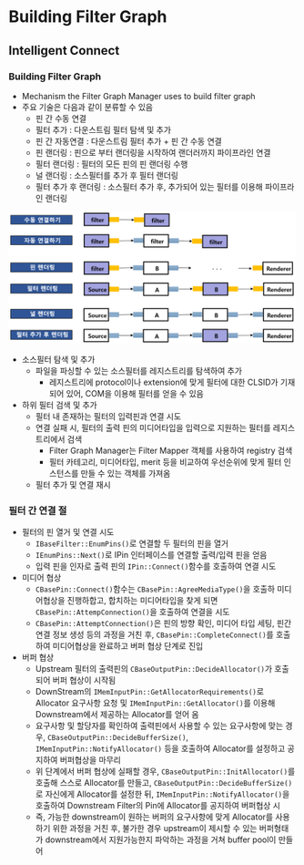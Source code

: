 # Building Filter Graph

## Intelligent Connect

### Building Filter Graph

* Mechanism the Filter Graph Manager uses to build filter graph
* 주요 기술은 다음과 같이 분류할 수 있음
  * 핀 간 수동 연결
  * 필터 추가 : 다운스트림 필터 탐색 및 추가
  * 핀 간 자동연결 : 다운스트림 필터 추가 + 핀 간 수동 연결
  * 핀 랜더링 : 핀으로 부터 랜더링을 시작하여 랜더러까지 파이프라인 연결
  * 필터 랜더링 : 필터의 모든 핀의 핀 랜더링 수행
  * 널 랜더링 : 소스필터를 추가 후 필터 랜더링
  * 필터 추가 후 랜더링 : 소스필터 추가 후, 추가되어 있는 필터를 이용해 파이프라인 랜더링

![](../../.gitbook/assets/image%20%2826%29.png)

* 소스필터 탐색 및 추가
  * 파일을 파싱할 수 있는 소스필터를 레지스트리를 탐색하여 추가
    * 레지스트리에 protocol이나 extension에 맞게 필터에 대한 CLSID가 기재되어 있어, COM을 이용해 필터를 얻을 수 있음
* 하위 필터 검색 및 추가
  * 필터 내 존재하는 필터의 입력핀과 연결 시도
  * 연결 실패 시, 필터의 출력 핀의 미디어타입을 입력으로 지원하는 필터를 레지스트리에서 검색
    * Filter Graph Manager는 Filter Mapper 객체를 사용하여 registry 검색
    * 필터 카테고리, 미디어타입, merit 등을 비교하여 우선순위에 맞게 필터 인스턴스를 만들 수 있는 객체를 가져옴
  * 필터 추가 및 연결 재시

### 필터 간 연결 절

* 필터의 핀 열거 및 연결 시도
  * `IBaseFilter::EnumPins()`로 연결할 두 필터의 핀을 열거
  * `IEnumPins::Next()`로 IPin 인터페이스를 연결할 출력/입력 핀을 얻음
  * 입력 핀을 인자로 출력 핀의 `IPin::Connect()`함수를 호출하여 연결 시도
* 미디어 협상
  * `CBasePin::Connect()`함수는 `CBasePin::AgreeMediaType()`을 호출하 미디어협상을 진행하합고, 합치하는 미디어타입을 찾게 되면 `CBasePin::AttempConnection()`을 호출하여 연결을 시도
  * `CBasePin::AttemptConnection()`은 핀의 방향 확인, 미디어 타입 세팅, 핀간 연결 정보 생성 등의 과정을 거친 후, `CBasePin::CompleteConnect()`를 호출하여 미디어협상을 완료하고 버퍼 협상 단계로 진입
* 버퍼 협상
  * Upstream 필터의 출력핀의 `CBaseOutputPin::DecideAllocator()`가 호출되어 버퍼 협상이 시작됨
  * DownStream의 `IMemInputPin::GetAllocatorRequirements()`로 Allocator 요구사항 요청 및 `IMemInputPin::GetAllocator()`를 이용해  Downstream에서 제공하는 Allocator를 얻어 옴
  * 요구사항 및 할당자를 확인하여 출력핀에서 사용할 수 있는 요구사항에 맞는 경우, `CBaseOutputPin::DecideBufferSize()`, `IMemInputPin::NotifyAllocator()` 등을 호출하여 Allocator를 설정하고 공지하여 버퍼협상을 마무리
  * 위 단계에서 버퍼 협상에 실패할 경우, `CBaseOutputPin::InitAllocator()`를 호출해 스스로 Allocator를 만들고, `CBaseOutputPin::DecideBufferSize()`로 자신에게 Allocator를 설정한 뒤, `IMemInputPin::NotifyAllocator()`을 호출하여 Downstream Filter의 Pin에 Allocator를 공지하여 버퍼협상 시
  * 즉, 가능한 downstream이 원하는 버퍼의 요구사항에 맞게 Allocator를 사용하기 위한 과정을 거친 후, 불가한 경우 upstream이 제시할 수 있는 버퍼형태가 downstream에서 지원가능한지 파악하는 과정을 거쳐 buffer pool이 만들어

